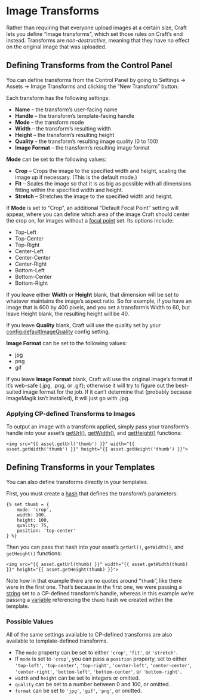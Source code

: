 # Image Transforms

Rather than requiring that everyone upload images at a certain size, Craft lets you define “image transforms”, which set those rules on Craft’s end instead. Transforms are _non-destructive_, meaning that they have no effect on the original image that was uploaded.

## Defining Transforms from the Control Panel

You can define transforms from the Control Panel by going to Settings → Assets → Image Transforms and clicking the “New Transform” button.

Each transform has the following settings:

* **Name** – the transform’s user-facing name
* **Handle** – the transform’s template-facing handle
* **Mode** – the transform mode
* **Width** – the transform’s resulting width
* **Height** – the transform’s resulting height
* **Quality** - the transform’s resulting image quality (0 to 100)
* **Image Format** – the transform’s resulting image format

**Mode** can be set to the following values:

* **Crop** – Crops the image to the specified width and height, scaling the image up if necessary. (This is the default mode.)
* **Fit**  – Scales the image so that it is as big as possible with all dimensions fitting within the specified width and height.
* **Stretch** – Stretches the image to the specified width and height.

If **Mode** is set to “Crop”, an additional “Default Focal Point” setting will appear, where you can define which area of the image Craft should center the crop on, for images without a [focal point](assets.md#focal-points) set. Its options include:

* Top-Left
* Top-Center
* Top-Right
* Center-Left
* Center-Center
* Center-Right
* Bottom-Left
* Bottom-Center
* Bottom-Right

If you leave either **Width** or **Height** blank, that dimension will be set to whatever maintains the image’s aspect ratio. So for example, if you have an image that is 600 by 400 pixels, and you set a transform’s Width to 60, but leave Height blank, the resulting height will be 40.

If you leave **Quality** blank, Craft will use the quality set by your <config:defaultImageQuality> config setting.

**Image Format** can be set to the following values:

* jpg
* png
* gif

If you leave **Image Format** blank, Craft will use the original image’s format if it’s web-safe (.jpg, .png, or .gif); otherwise it will try to figure out the best-suited image format for the job. If it can’t determine that (probably because ImageMagik isn’t installed), it will just go with .jpg.

### Applying CP-defined Transforms to Images

To output an image with a transform applied, simply pass your transform’s handle into your asset’s [getUrl()](api:craft\elements\Asset::getUrl()), [getWidth()](api:craft\elements\Asset::getWidth()), and [getHeight()](api:craft\elements\Asset::getHeight()) functions:

```twig
<img src="{{ asset.getUrl('thumb') }}" width="{{ asset.getWidth('thumb') }}" height="{{ asset.getHeight('thumb') }}">
```

## Defining Transforms in your Templates

You can also define transforms directly in your templates.

First, you must create a [hash](dev/twig-primer.md#hashes) that defines the transform’s parameters:

```twig
{% set thumb = {
    mode: 'crop',
    width: 100,
    height: 100,
    quality: 75,
    position: 'top-center'
} %}
```

Then you can pass that hash into your asset’s `getUrl()`, `getWidth()`, and `getHeight()` functions:

```twig
<img src="{{ asset.getUrl(thumb) }}" width="{{ asset.getWidth(thumb) }}" height="{{ asset.getHeight(thumb) }}">
```

Note how in that example there are no quotes around “`thumb`”, like there were in the first one. That’s because in the first one, we were passing a [string](dev/twig-primer.md#strings) set to a CP-defined transform’s handle, whereas in this example we’re passing a [variable](dev/twig-primer.md#variables) referencing the `thumb` hash we created within the template.

### Possible Values

All of the same settings available to CP-defined transforms are also available to template-defined transforms.

* The `mode` property can be set to either `'crop'`, `'fit'`, or `'stretch'`.
* If `mode` is set to `'crop'`, you can pass a `position` property, set to either `'top-left'`, `'top-center'`, `'top-right'`, `'center-left'`, `'center-center'`, `'center-right'`, `'bottom-left'`, `'bottom-center'`, or `'bottom-right'`.
* `width` and `height` can be set to integers or omitted.
* `quality` can be set to a number between 0 and 100, or omitted.
* `format` can be set to `'jpg'`, `'gif'`, `'png'`, or omitted.
